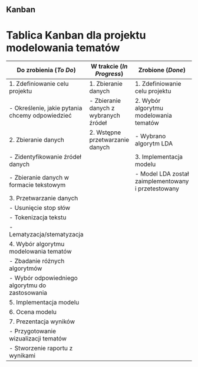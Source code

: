 ## Kanban 

# Tablica Kanban dla projektu modelowania tematów

| Do zrobienia (*To Do*)                          | W trakcie (*In Progress*)         | Zrobione (*Done*)                  |
|-----------------------------------------------|----------------------------------|----------------------------------|
| 1. Zdefiniowanie celu projektu                | 1. Zbieranie danych              | 1. Zdefiniowanie celu projektu   |
| - Określenie, jakie pytania chcemy odpowiedzieć | - Zbieranie danych z wybranych źródeł | 2. Wybór algorytmu modelowania tematów |
| 2. Zbieranie danych                           | 2. Wstępne przetwarzanie danych  | - Wybrano algorytm LDA           |
| - Zidentyfikowanie źródeł danych              |                                  | 3. Implementacja modelu          |
| - Zbieranie danych w formacie tekstowym      |                                  | - Model LDA został zaimplementowany i przetestowany |
| 3. Przetwarzanie danych               |                                  |                                  |
| - Usunięcie stop słów                         |                                  |                                  |
| - Tokenizacja tekstu                          |                                  |                                  |
| - Lematyzacja/stematyzacja                    |                                  |                                  |
| 4. Wybór algorytmu modelowania tematów       |                                  |                                  |
| - Zbadanie różnych algorytmów                 |                                  |                                  |
| - Wybór odpowiedniego algorytmu do zastosowania |                                |                                  |
| 5. Implementacja modelu                       |                                  |                                  |
| 6. Ocena modelu                               |                                  |                                  |
| 7. Prezentacja wyników                        |                                  |                                  |
| - Przygotowanie wizualizacji tematów          |                                  |                                  |
| - Stworzenie raportu z wynikami               |                                  |                                  |


